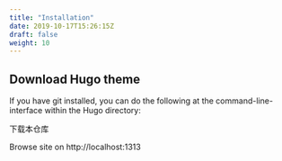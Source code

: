 ```yaml
---
title: "Installation"
date: 2019-10-17T15:26:15Z
draft: false
weight: 10
---
```


## Download Hugo theme

If you have git installed, you can do the following at the command-line-interface within the Hugo directory:

下载本仓库

Browse site on http://localhost:1313

